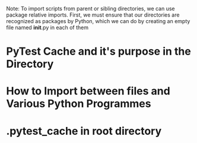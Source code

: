 
Note: To import scripts from parent or sibling directories, we can use package relative imports. First, we must ensure that our directories are recognized as packages by Python, which we can do by creating an empty file named __init__.py in each of them

# PyTest Cache and it's purpose in the Directory

# How to Import between files and Various Python Programmes

# .pytest_cache in root directory

